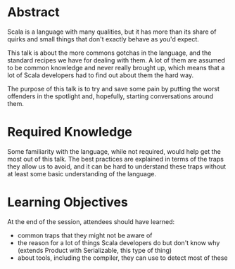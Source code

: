 # Abstract

Scala is a language with many qualities, but it has more than its share of quirks and small things that don't exactly behave as you'd expect.

This talk is about the more commons gotchas in the language, and the standard recipes we have for dealing with them. A lot of them are assumed to be common knowledge and never really brought up, which means that a lot of Scala developers had to find out about them the hard way.

The purpose of this talk is to try and save some pain by putting the worst offenders in the spotlight and, hopefully, starting conversations around them.


# Required Knowledge

Some familiarity with the language, while not required, would help get the most out of this talk. The best practices are explained in terms of the traps they allow us to avoid, and it can be hard to understand these traps without at least some basic understanding of the language.

# Learning Objectives

At the end of the session, attendees should have learned:
* common traps that they might not be aware of
* the reason for a lot of things Scala developers do but don't know why (extends Product with Serializable, this type of thing)
* about tools, including the compiler, they can use to detect most of these

